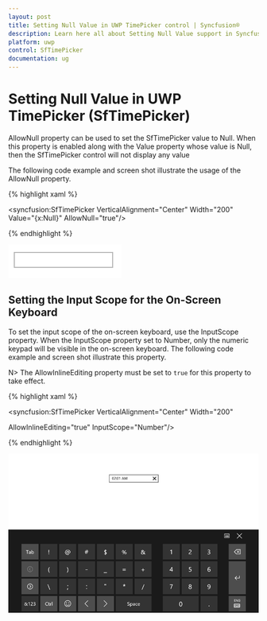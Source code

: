 ```yaml
---
layout: post
title: Setting Null Value in UWP TimePicker control | Syncfusion®
description: Learn here all about Setting Null Value support in Syncfusion® UWP TimePicker (SfTimePicker) control and more.
platform: uwp
control: SfTimePicker
documentation: ug
---
```


# Setting Null Value in UWP TimePicker (SfTimePicker)


AllowNull property can be used to set the SfTimePicker value to Null. When this property is enabled along with the Value property whose value is Null, then the SfTimePicker control will not display any value 

The following code example and screen shot illustrate the usage of the AllowNull property.


{% highlight xaml %}


<Grid Background="{StaticResource ApplicationPageBackgroundThemeBrush}">

<syncfusion:SfTimePicker VerticalAlignment="Center" Width="200" Value="{x:Null}" AllowNull="true"/>

</Grid>

{% endhighlight %}

![Features_img16](Features_images/Features_img16.png)

## Setting the Input Scope for the On-Screen Keyboard

To set the input scope of the on-screen keyboard, use the InputScope property. When the InputScope property set to Number, only the numeric keypad will be visible in the on-screen keyboard. The following code example and screen shot illustrate this property.


N>  The AllowInlineEditing property must be set to `true` for this property to take effect.

{% highlight xaml %}


<Grid Background="{StaticResource ApplicationPageBackgroundThemeBrush}">

<syncfusion:SfTimePicker VerticalAlignment="Center" Width="200"

AllowInlineEditing="true" InputScope="Number"/>

</Grid>
{% endhighlight %}


![Features_img18](Features_images/Features_img18.png)
